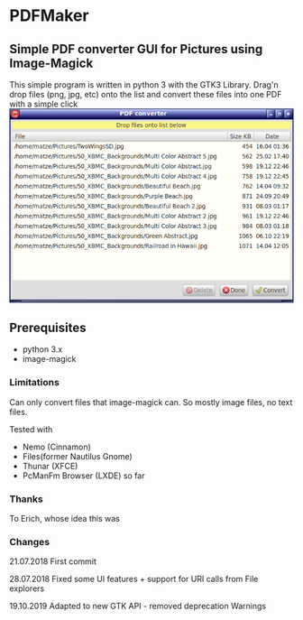 # PDFMaker
## Simple PDF converter GUI for Pictures using Image-Magick

This simple program is written in python 3 with the GTK3 Library. Drag'n drop files (png, jpg, etc) onto the list and convert these files into one PDF with a simple click
![Screenshot](https://github.com/kanehekili/PDFMaker/blob/master/PDFMaker.png)

## Prerequisites
* python 3.x
* image-magick

### Limitations
Can only convert files that image-magick can. So mostly image files, no text files.

Tested with
* Nemo (Cinnamon)
* Files(former Nautilus Gnome) 
* Thunar (XFCE)
* PcManFm Browser (LXDE) so far

### Thanks
To Erich, whose idea this was

### Changes
21.07.2018
First commit

28.07.2018
Fixed some UI features + support for URI calls from File explorers

19.10.2019
Adapted to new GTK API - removed deprecation Warnings

